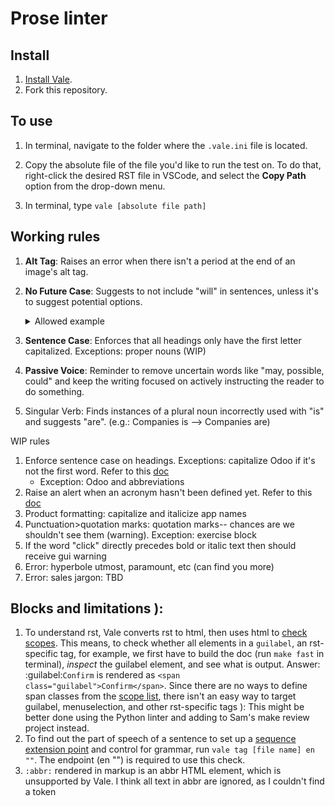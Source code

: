 # Prose linter

## Install
1. [Install Vale](https://vale.sh/docs/vale-cli/installation/).
2. Fork this repository.

## To use
1. In terminal, navigate to the folder where the `.vale.ini` file is located.
2. Copy the absolute file of the file you'd like to run the test on. To do that, right-click   the
   desired RST file in VSCode, and select the **Copy Path** option from the drop-down menu.

3. In terminal, type `vale [absolute file path]`

## Working rules
1. **Alt Tag**: Raises an error when there isn't a period at the end of an image's alt tag.
2. **No Future Case**: Suggests to not include "will" in sentences, unless it's to suggest potential options.

   <details>
   <summary>Allowed example</summary>
   ``Selecting the :guilabel:`Todo` filter option will generate a list of tasks to-do, with ...``
   </details>

3. **Sentence Case**: Enforces that all headings only have the first letter capitalized. Exceptions:
   proper nouns (WIP)
4. **Passive Voice**: Reminder to remove uncertain words like "may, possible, could" and keep the
   writing focused on actively instructing the reader to do something.
5. Singular Verb: Finds instances of a plural noun incorrectly used with "is" and suggests "are".
   (e.g.: Companies is --> Companies are)

WIP rules
1. Enforce sentence case on headings. Exceptions: capitalize Odoo if it's not the first word. Refer
   to this [doc](https://vale.sh/docs/topics/styles/#capitalization)
   - Exception: Odoo and abbreviations
2. Raise an alert when an acronym hasn't been defined yet. Refer to this
   [doc](https://vale.sh/docs/topics/styles/#conditional)
3. Product formatting: capitalize and italicize app names
4. Punctuation>quotation marks: quotation marks-- chances are we shouldn't see them (warning).
   Exception: exercise block
5. If the word "click" directly precedes bold or italic text then should receive gui warning
6. Error: hyperbole
  utmost, paramount, etc (can find you more)
7. Error: sales jargon: TBD

## Blocks and limitations ):
1. To understand rst, Vale converts rst to html, then uses html to [check scopes](https://vale.sh/docs/topics/scoping/#types-formats-and-scopes). This means, to check whether all elements in a `guilabel`, an rst-specific tag, for example, we first have to build the doc (run `make fast` in terminal), *inspect* the guilabel element, and see what is output. Answer: :guilabel:`Confirm` is rendered as `<span class="guilabel">Confirm</span>`. Since there are no ways to define span classes from the [scope list](https://vale.sh/docs/topics/scoping/#markup), there isn't an easy way to target guilabel, menuselection, and other rst-specific tags ): This might be better done using the Python linter and adding to Sam's make review project instead.
2. To find out the part of speech of a sentence to set up a [sequence extension point](https://vale.sh/docs/topics/styles/#sequence) and control for grammar, run `vale tag [file name] en ""`. The endpoint (en "") is required to use this check.
3. `:abbr:` rendered in markup is an abbr HTML element, which is unsupported by Vale. I think all text in abbr are ignored, as I couldn't find a token